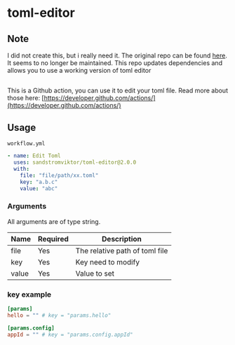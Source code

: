 # toml-editor
## Note
I did not create this, but i really need it. The original repo can be found [here](https://github.com/ciiiii/toml-editor). 
It seems to no longer be maintained. This repo updates dependencies and allows you to use a working version of toml editor
##

This is a Github action, you can use it to edit your toml file. Read more about those here:
[https://developer.github.com/actions/](https://developer.github.com/actions/)

## Usage

`workflow.yml`

```yaml
- name: Edit Toml
  uses: sandstromviktor/toml-editor@2.0.0
  with:
    file: "file/path/xx.toml"
    key: "a.b.c"
    value: "abc"
```

### Arguments

All arguments are of type string.

| Name  | Required | Description                    |
| ----- | -------- | ------------------------------ |
| file  | Yes      | The relative path of toml file |
| key   | Yes      | Key need to modify             |
| value | Yes      | Value to set                   |

### key example

```toml
[params]
hello = "" # key = "params.hello"

[params.config]
appId = "" # key = "params.config.appId"
```
